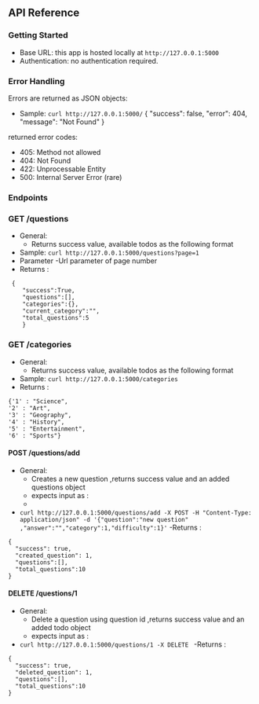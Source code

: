 ## API Reference

### Getting Started
- Base URL: this app is hosted locally at `http://127.0.0.1:5000` 
- Authentication: no authentication required. 

### Error Handling
Errors are returned as JSON objects:
- Sample: `curl http://127.0.0.1:5000/`
    {
        "success": false, 
        "error": 404,
        "message": "Not Found"
    }

returned error codes:
- 405: Method not allowed
- 404: Not Found
- 422: Unprocessable Entity
- 500: Internal Server Error (rare)

### Endpoints 
### GET /questions 
- General:
    - Returns success value, available todos as the following format
- Sample: `curl http://127.0.0.1:5000/questions?page=1`
- Parameter 
  -Url parameter of page number
- Returns :
```
 {
    "success":True,
    "questions":[],
    "categories":{},
    "current_category":"",
    "total_questions":5
    }

```

### GET /categories 
- General:
    - Returns success value, available todos as the following format
- Sample: `curl http://127.0.0.1:5000/categories`
- Returns :
``` 
{'1' : "Science",
'2' : "Art",
'3' : "Geography",
'4' : "History",
'5' : "Entertainment",
'6' : "Sports"}

```

#### POST /questions/add
- General:
    - Creates a new question ,returns success value and an added questions object
    - expects input as :
    - 
- `curl http://127.0.0.1:5000/questions/add -X POST -H "Content-Type: application/json" -d '{"question":"new question" ,"answer":"","category":1,"difficulty":1}'`
-Returns :
```
{
  "success": true,
  "created_question": 1,
  "questions":[],
  "total_questions":10
}
```

#### DELETE /questions/1
- General:
    - Delete a question using question id ,returns success value and an added todo object
    - expects input as :
- `curl http://127.0.0.1:5000/questions/1 -X DELETE `
-Returns :
```
{
  "success": true,
  "deleted_question": 1,
  "questions":[],
  "total_questions":10
}
```